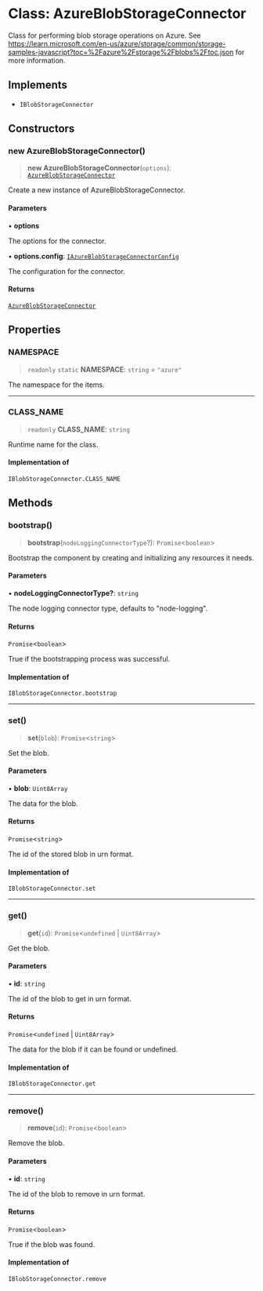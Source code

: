 # Class: AzureBlobStorageConnector

Class for performing blob storage operations on Azure.
See https://learn.microsoft.com/en-us/azure/storage/common/storage-samples-javascript?toc=%2Fazure%2Fstorage%2Fblobs%2Ftoc.json for more information.

## Implements

- `IBlobStorageConnector`

## Constructors

### new AzureBlobStorageConnector()

> **new AzureBlobStorageConnector**(`options`): [`AzureBlobStorageConnector`](AzureBlobStorageConnector.md)

Create a new instance of AzureBlobStorageConnector.

#### Parameters

• **options**

The options for the connector.

• **options.config**: [`IAzureBlobStorageConnectorConfig`](../interfaces/IAzureBlobStorageConnectorConfig.md)

The configuration for the connector.

#### Returns

[`AzureBlobStorageConnector`](AzureBlobStorageConnector.md)

## Properties

### NAMESPACE

> `readonly` `static` **NAMESPACE**: `string` = `"azure"`

The namespace for the items.

***

### CLASS\_NAME

> `readonly` **CLASS\_NAME**: `string`

Runtime name for the class.

#### Implementation of

`IBlobStorageConnector.CLASS_NAME`

## Methods

### bootstrap()

> **bootstrap**(`nodeLoggingConnectorType`?): `Promise`\<`boolean`\>

Bootstrap the component by creating and initializing any resources it needs.

#### Parameters

• **nodeLoggingConnectorType?**: `string`

The node logging connector type, defaults to "node-logging".

#### Returns

`Promise`\<`boolean`\>

True if the bootstrapping process was successful.

#### Implementation of

`IBlobStorageConnector.bootstrap`

***

### set()

> **set**(`blob`): `Promise`\<`string`\>

Set the blob.

#### Parameters

• **blob**: `Uint8Array`

The data for the blob.

#### Returns

`Promise`\<`string`\>

The id of the stored blob in urn format.

#### Implementation of

`IBlobStorageConnector.set`

***

### get()

> **get**(`id`): `Promise`\<`undefined` \| `Uint8Array`\>

Get the blob.

#### Parameters

• **id**: `string`

The id of the blob to get in urn format.

#### Returns

`Promise`\<`undefined` \| `Uint8Array`\>

The data for the blob if it can be found or undefined.

#### Implementation of

`IBlobStorageConnector.get`

***

### remove()

> **remove**(`id`): `Promise`\<`boolean`\>

Remove the blob.

#### Parameters

• **id**: `string`

The id of the blob to remove in urn format.

#### Returns

`Promise`\<`boolean`\>

True if the blob was found.

#### Implementation of

`IBlobStorageConnector.remove`
